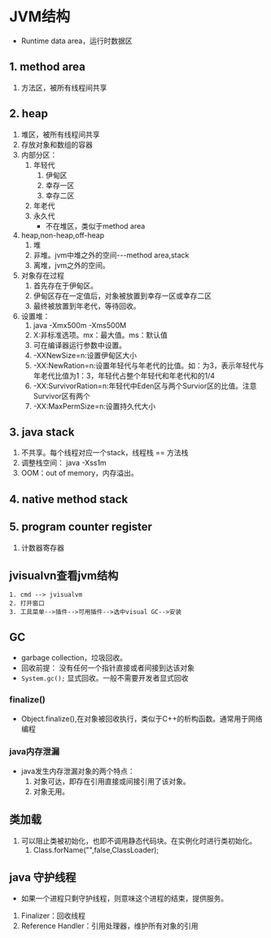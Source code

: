 # JVM结构
* Runtime data area，运行时数据区
## 1. method area
1. 方法区，被所有线程间共享   
## 2. heap
1. 堆区，被所有线程间共享
2. 存放对象和数组的容器
3. 内部分区：
	1. 年轻代
		1. 伊甸区
		2. 幸存一区
		3. 幸存二区
	2. 年老代
	3. 永久代
		* 不在堆区，类似于method area
4. heap,non-heap,off-heap
	1. 堆
	2. 非堆。jvm中堆之外的空间---method area,stack
	3. 离堆，jvm之外的空间。
4. 对象存在过程
	1. 首先存在于伊甸区。
	2. 伊甸区存在一定值后，对象被放置到幸存一区或幸存二区
	3. 最终被放置到年老代，等待回收。
5. 设置堆：
	1. java -Xmx500m -Xms500M
	2. X:非标准选项。mx：最大值。ms：默认值
	3. 可在编译器运行参数中设置。
	4. -XXNewSize=n:设置伊甸区大小
	5. -XX:NewRation=n:设置年轻代与年老代的比值。如：为3，表示年轻代与年老代比值为1：3，年轻代占整个年轻代和年老代和的1/4
	6. -XX:SurvivorRation=n:年轻代中Eden区与两个Survior区的比值。注意Survivor区有两个
	7. -XX:MaxPermSize=n:设置持久代大小
## 3. java stack
1. 不共享。每个线程对应一个stack，线程栈 == 方法栈
2. 调整栈空间： java -Xss1m
3. OOM：out of memory，内存溢出。
## 4. native method stack
## 5. program counter register
1. 计数器寄存器
## jvisualvn查看jvm结构
	1. cmd --> jvisualvm
	2. 打开窗口
	3. 工具菜单-->插件-->可用插件-->选中visual GC-->安装
## GC
* garbage collection，垃圾回收。
* 回收前提： 没有任何一个指针直接或者间接到达该对象
* `System.gc();` 显式回收。一般不需要开发者显式回收
### finalize()
* Object.finalize(),在对象被回收执行，类似于C++的析构函数。通常用于网络编程
### java内存泄漏
* java发生内存泄漏对象的两个特点：
	1. 对象可达，即存在引用直接或间接引用了该对象。
	2. 对象无用。

## 类加载
1. 可以阻止类被初始化，也即不调用静态代码块。在实例化时进行类初始化。
	1. Class.forName("",false,ClassLoader);
## java 守护线程
* 如果一个进程只剩守护线程，则意味这个进程的结束，提供服务。
1. Finalizer：回收线程
2. Reference Handler：引用处理器，维护所有对象的引用